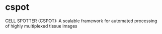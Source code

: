 # cspot
 CELL SPOTTER (CSPOT): A scalable framework for automated processing of highly multiplexed tissue images
